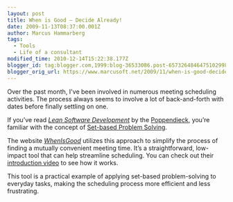 ```yaml
---
layout: post
title: When is Good – Decide Already!
date: 2009-11-13T08:37:00.001Z
author: Marcus Hammarberg
tags:
  - Tools
  - Life of a consultant
modified_time: 2010-12-14T15:22:38.177Z
blogger_id: tag:blogger.com,1999:blog-36533086.post-6573264846475102998
blogger_orig_url: https://www.marcusoft.net/2009/11/when-is-good-decide-already.html
---
```


Over the past month, I've been involved in numerous meeting scheduling activities. The process always seems to involve a lot of back-and-forth with dates before finally settling on one.

If you’ve read *[Lean Software Development](https://www.amazon.com/Lean-Software-Development-Integrated-Principles/dp/097778030X)* by the [Poppendieck](http://www.poppendieck.com/), you’re familiar with the concept of [Set-based Problem Solving](http://www.targetedconvergence.com/setbasedthinking.html).

The website *[WhenIsGood](http://whenisgood.net/)* utilizes this approach to simplify the process of finding a mutually convenient meeting time. It’s a straightforward, low-impact tool that can help streamline scheduling. You can check out their [introduction video](http://whenisgood.net/Videos) to see how it works.

This tool is a practical example of applying set-based problem-solving to everyday tasks, making the scheduling process more efficient and less frustrating.
